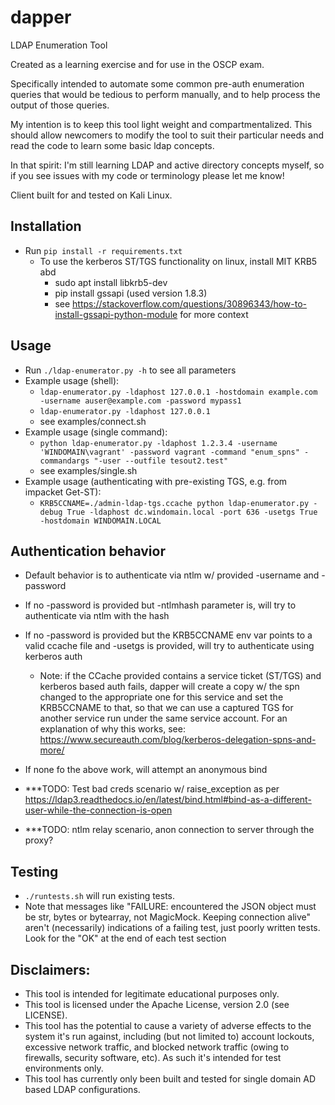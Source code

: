 # dapper
LDAP Enumeration Tool

Created as a learning exercise and for use in the OSCP exam.

Specifically intended to automate some common pre-auth enumeration queries that would be tedious to perform manually, and to help process the output of those queries.

My intention is to keep this tool light weight and compartmentalized.  This should allow newcomers to modify the tool to suit their particular needs and read the code to learn some basic ldap concepts.

In that spirit: I'm still learning LDAP and active directory concepts myself, so if you see issues with my code or terminology please let me know!

Client built for and tested on Kali Linux.

## Installation ##
- Run `pip install -r requirements.txt`
  * To use the kerberos ST/TGS functionality on linux, install MIT KRB5 abd  
    - sudo apt install libkrb5-dev
    - pip install gssapi (used version 1.8.3)
    - see https://stackoverflow.com/questions/30896343/how-to-install-gssapi-python-module for more context 

## Usage ##
- Run `./ldap-enumerator.py -h` to see all parameters
- Example usage (shell):
    * `ldap-enumerator.py -ldaphost 127.0.0.1 -hostdomain example.com -username auser@example.com -password mypass1`
    * `ldap-enumerator.py -ldaphost 127.0.0.1`
    * see examples/connect.sh
- Example usage (single command):
    * `python ldap-enumerator.py -ldaphost 1.2.3.4 -username 'WINDOMAIN\vagrant' -password vagrant -command "enum_spns" -commandargs "-user --outfile tesout2.test"`
    * see examples/single.sh
- Example usage (authenticating with pre-existing TGS, e.g. from impacket Get-ST):
    * `KRB5CCNAME=./admin-ldap-tgs.ccache python ldap-enumerator.py -debug True -ldaphost dc.windomain.local -port 636 -usetgs True -hostdomain WINDOMAIN.LOCAL`

## Authentication behavior ##
- Default behavior is to authenticate via ntlm w/ provided -username and -password
- If no -password is provided but -ntlmhash parameter is, will try to authenticate via ntlm with the hash
- If no -password is provided but the KRB5CCNAME env var points to a valid ccache file and -usetgs is provided, will try to authenticate using kerberos auth
  * Note: if the CCache provided contains a service ticket (ST/TGS) and kerberos based auth fails, dapper will create a copy w/ the spn changed to the appropriate one for this service and set the KRB5CCNAME to that, so that we can use a captured TGS for another service run under the same service account.  For an explanation of why this works, see: https://www.secureauth.com/blog/kerberos-delegation-spns-and-more/
- If none fo the above work, will attempt an anonymous bind 

- ***TODO: Test bad creds scenario w/ raise_exception as per https://ldap3.readthedocs.io/en/latest/bind.html#bind-as-a-different-user-while-the-connection-is-open

- ***TODO: ntlm relay scenario, anon connection to server through the proxy? 

## Testing ##
- `./runtests.sh` will run existing tests.  
- Note that messages like "FAILURE: encountered the JSON object must be str, bytes or bytearray, not MagicMock.  Keeping connection alive" aren't (necessarily) indications of a failing test, just poorly written tests.  Look for the "OK" at the end of each test section

## Disclaimers: ## 
- This tool is intended for legitimate educational purposes only.
- This tool is licensed under the Apache License, version 2.0 (see LICENSE).
- This tool has the potential to cause a variety of adverse effects to the system it's run against, including (but not limited to) account lockouts, excessive network traffic, and blocked network traffic (owing to firewalls, security software, etc).  As such it's intended for test environments only.
- This tool has currently only been built and tested for single domain AD based LDAP configurations.

